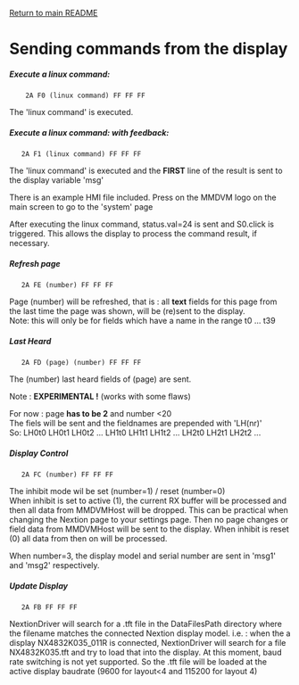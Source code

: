 [Return to main README](README.md "Return to main README")


Sending commands from the display
=================================

##### Execute a linux command:
```
    2A F0 (linux command) FF FF FF
```
The 'linux command' is executed.

##### Execute a linux command: with feedback:
```
   2A F1 (linux command) FF FF FF
```
The 'linux command' is executed and the __FIRST__ line of the result
is sent to the display variable 'msg'

There is an example HMI file included.
Press on the MMDVM logo on the main screen to go to the 'system' page
  
After executing the linux command, status.val=24 is sent and S0.click 
is triggered. This allows the display to process the command result, if 
necessary.
  
##### Refresh page
```
   2A FE (number) FF FF FF
```
Page (number) will be refreshed, that is : all __text__ fields for this page 
from the last time the page was shown, will be (re)sent to the display.  
Note: this will only be for fields which have a name in the range t0 ... t39
  
##### Last Heard
```
   2A FD (page) (number) FF FF FF
```
The (number) last heard fields of (page) are sent.  

Note : __EXPERIMENTAL !__ (works with some flaws)

For now : page __has to be 2__ and number <20  
The fiels will be sent and the fieldnames are prepended with 'LH(nr)'  
So: LH0t0 LH0t1 LH0t2 ... LH1t0 LH1t1 LH1t2 ... LH2t0 LH2t1 LH2t2 ...
  
##### Display Control
```
   2A FC (number) FF FF FF
```
The inhibit mode wil be set (number=1) / reset (number=0)  
When inhibit is set to active (1), the current RX buffer will be processed 
and then all data from MMDVMHost will be dropped.
This can be practical when changing the Nextion page to your settings page. 
Then no page changes or field data from MMDVMHost will be sent to the display.
When inhibit is reset (0) all data from then on will be processed.

When number=3, the display model and serial number are sent in 'msg1' and 
'msg2' respectively.


##### Update Display
```
   2A FB FF FF FF
```
  
NextionDriver will search for a .tft file in the DataFilesPath directory 
where the filename matches the connected Nextion display model.
i.e. : when the a display NX4832K035_011R is connected, NextionDriver will 
search for a file NX4832K035.tft and try to load that into the display.
At this moment, baud rate switching is not yet supported. So the .tft file 
will be loaded at the active display baudrate (9600 for layout<4 and 115200 for 
layout 4)
